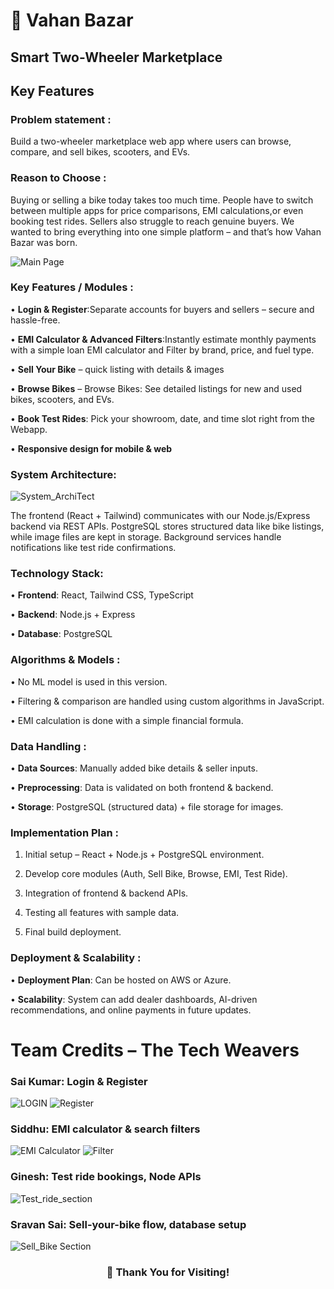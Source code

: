 # 🚀 Vahan Bazar
## Smart Two-Wheeler Marketplace
## Key Features


### Problem statement :

Build a two-wheeler marketplace web app where users can browse, compare, and sell bikes, scooters, and EVs.

### Reason to Choose :
Buying or selling a bike today takes too much time. People have to switch between multiple apps for price comparisons, EMI calculations,or even booking test rides. Sellers also struggle to reach genuine buyers. We wanted to bring everything into one simple platform – and that’s how Vahan Bazar was born.

![Main Page](https://github.com/peddintiginesh/Vahan-Bazar/blob/2188c626307ad991717412e4e358a0091de44933/Main.jpg)

### Key Features / Modules :

•	**Login & Register**:Separate accounts for buyers and sellers – secure and hassle-free.
    
•	**EMI Calculator & Advanced Filters**:Instantly estimate monthly payments with a simple loan EMI calculator and Filter by brand, price, and fuel type.
    
•	**Sell Your Bike** – quick listing with details & images
    
•	**Browse Bikes** – Browse Bikes: See detailed listings for new and used bikes, scooters, and EVs. 
    
•	**Book Test Rides**: Pick your showroom, date, and time slot right from the Webapp.
    
•	**Responsive design for mobile & web**

### System Architecture:
![System_ArchiTect](https://github.com/peddintiginesh/Vahan-Bazar/blob/00c5a7fedad797e09d979aac41fb87c90ce2b129/System_Architecture.png)
<p> The frontend (React + Tailwind) communicates with our Node.js/Express backend via REST APIs.
PostgreSQL stores structured data like bike listings, while image files are kept in storage.
Background services handle notifications like test ride confirmations.</p>

### Technology Stack:

•	**Frontend**: React, Tailwind CSS, TypeScript
            
•	**Backend**: Node.js + Express
            
•	**Database**: PostgreSQL

### Algorithms & Models :
•	No ML model is used in this version.

•	Filtering & comparison are handled using custom algorithms in JavaScript.

•	EMI calculation is done with a simple financial formula.

### Data Handling :

•	**Data Sources**: Manually added bike details & seller inputs.
    
•	**Preprocessing**: Data is validated on both frontend & backend.
    
•	**Storage**: PostgreSQL (structured data) + file storage for images.
    
### Implementation Plan :

1.	Initial setup – React + Node.js + PostgreSQL environment.
        
2.	 Develop core modules (Auth, Sell Bike, Browse, EMI, Test Ride).
   
3.	 Integration of frontend & backend APIs.

4.	 Testing all features with sample data.
	 
5.	 Final build deployment.
### Deployment & Scalability :

•	**Deployment Plan**: Can be hosted on AWS or Azure.
    
•	**Scalability**: System can add dealer dashboards, AI-driven recommendations, and online payments in future updates.

# Team Credits – The Tech Weavers

### Sai Kumar: Login & Register

![LOGIN](https://github.com/peddintiginesh/Vahan-Bazar/blob/00c5a7fedad797e09d979aac41fb87c90ce2b129/Login.jpg)
![Register](https://github.com/peddintiginesh/Vahan-Bazar/blob/00c5a7fedad797e09d979aac41fb87c90ce2b129/Register.jpg)

### Siddhu: EMI calculator & search filters
![EMI Calculator](https://github.com/peddintiginesh/Vahan-Bazar/blob/00c5a7fedad797e09d979aac41fb87c90ce2b129/Emi.jpg)
![Filter](https://github.com/peddintiginesh/Vahan-Bazar/blob/00c5a7fedad797e09d979aac41fb87c90ce2b129/Filter.jpg)
### Ginesh: Test ride bookings, Node APIs
![Test_ride_section](https://github.com/peddintiginesh/Vahan-Bazar/blob/00c5a7fedad797e09d979aac41fb87c90ce2b129/Test_ride.jpg)

### Sravan Sai: Sell-your-bike flow, database setup
![Sell_Bike Section](https://github.com/peddintiginesh/Vahan-Bazar/blob/00c5a7fedad797e09d979aac41fb87c90ce2b129/Sell_bike.jpg)

<h3 align="center">
  <b>🙏 Thank You for Visiting!</b>
</h3>

